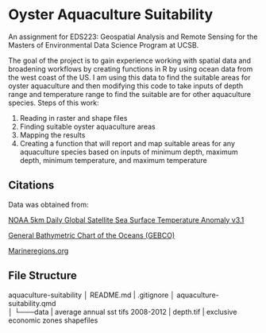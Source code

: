 # Oyster Aquaculture Suitability

An assignment for EDS223: Geospatial Analysis and Remote Sensing for the Masters of Environmental Data Science Program at UCSB. 

The goal of the project is to gain experience working with spatial data and broadening workflows by creating functions in R by using ocean data from the west coast of the US. I am using this data to find the suitable areas for oyster aquaculture and then modifying this code to take inputs of depth range and temperature range to find the suitable are for other aquaculture species. Steps of this work:

1. Reading in raster and shape files
2. Finding suitable oyster aquaculture areas
3. Mapping the results
4. Creating a function that will report and map suitable areas for any aquaculture species based on inputs of minimum depth, maximum depth, minimum temperature, and maximum temperature

## Citations
Data was obtained from:

[NOAA 5km Daily Global Satellite Sea Surface Temperature Anomaly v3.1](https://coralreefwatch.noaa.gov/product/5km/index_5km_ssta.php)  

[General Bathymetric Chart of the Oceans (GEBCO)](https://www.gebco.net/data_and_products/gridded_bathymetry_data/#area)  

[Marineregions.org](https://www.marineregions.org/eez.php)

## File Structure

   aquaculture-suitability
    │   README.md
    |   .gitignore
    │   aquaculture-suitability.qmd    
    │
    └───data
        |   average annual sst tifs 2008-2012
        |   depth.tif
        |   exclusive economic zones shapefiles
        
